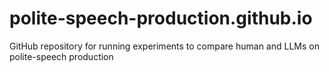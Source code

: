 # polite-speech-production.github.io
GitHub repository for running experiments to compare human and LLMs on polite-speech production
